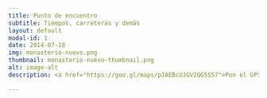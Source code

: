 ```yaml
---
title: Punto de encuentro
subtitle: Tiempos, carreteras y demás
layout: default
modal-id: 1
date: 2014-07-18
img: monasterio-nuevo.png
thumbnail: monasterio-nuevo-thumbnail.png
alt: image-alt
description: <a href="https://goo.gl/maps/pJAEBcUJGV2QG5S57">Pon el GPS!!</a><br /><br />Si además del GPS necesitas alguna indicación más, la cosa es fácil:<br /><br />Sin contar con la salida desde Zaragoza, llegar hasta Santa Cruz de la Serós debería costar como una hora y media. Primero la A-23 siempre dirección Huesca, una vez que llegas a Huesca, dirección Sabiñánigo/Jaca. Todo son dos carriles (menos el principio del puerto, hasta la salida del primer túnel) hasta pasado Monrepós. Después hay tramos de autovía cortos con tramos cortos de nacional de un carril. Una vez que pasamos Sabi y nos acercamos a Jaca, pillamos el desvío 424 hacia Jaca (este). Todas las rotondas rectas hasta que casi salimos de Jaca que viene una rotonda grande. Ahí ya marca el Monasterio (por Santa Cruz de la Serós). Básicamente hay que ir hacia el McDonald's. Ahí siguiendo las indicaciones hasta Santa Cruz de la Serós (una raqueta a la derecha para tomar un desvío a la izquierda).<br /><br />Una vez en Santa Cruz, en la única rotonda, vamos a la derecha (hacia el parking) y empieza el tramo más "de montaña". Es una carretera de 15 minutos con alguna curva de herradura y casi siempre cuesta arriba. Llegamos al monasterio viejo, lo pasamos, y ya queda el último tramo hasta el nuevo. Ahí seguimos las indicaciones y aparcamos entre los árboles.<br /><br />Por ahí no habrá mucha gente, así que no será fácil vernos unos a otros. Y sino, a tirar de móvil.

---
```

